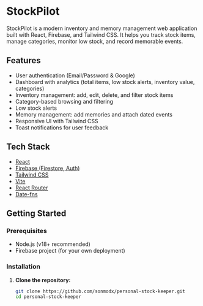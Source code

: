 # StockPilot

StockPilot is a modern inventory and memory management web application built with React, Firebase, and Tailwind CSS. It helps you track stock items, manage categories, monitor low stock, and record memorable events.

## Features

- User authentication (Email/Password & Google)
- Dashboard with analytics (total items, low stock alerts, inventory value, categories)
- Inventory management: add, edit, delete, and filter stock items
- Category-based browsing and filtering
- Low stock alerts
- Memory management: add memories and attach dated events
- Responsive UI with Tailwind CSS
- Toast notifications for user feedback

## Tech Stack

- [React](https://react.dev/)
- [Firebase (Firestore, Auth)](https://firebase.google.com/)
- [Tailwind CSS](https://tailwindcss.com/)
- [Vite](https://vitejs.dev/)
- [React Router](https://reactrouter.com/)
- [Date-fns](https://date-fns.org/)

## Getting Started

### Prerequisites

- Node.js (v18+ recommended)
- Firebase project (for your own deployment)

### Installation

1. **Clone the repository:**
   ```sh
   git clone https://github.com/sonmodx/personal-stock-keeper.git
   cd personal-stock-keeper
   ```
